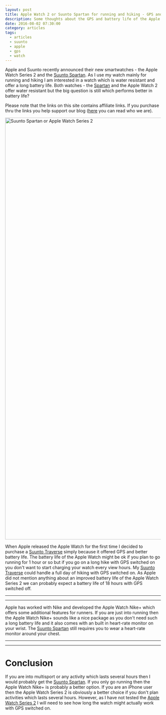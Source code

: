 ```yaml
---
layout: post
title: Apple Watch 2 or Suunto Spartan for running and hiking - GPS and Battery Life
description: Some thoughts about the GPS and battery life of the Apple Watch 2 and Suunto Spartan
date: 2016-08-02 07:30:00
category: articles
tags:
  - articles
  - suunto
  - apple
  - gps
  - watch
---
```

Apple and Suunto recently announced their new smartwatches - the Apple Watch Series 2 and the [Suunto Spartan](https://www.rei.com/product/107290/suunto-spartan-ultra-gps-multifunction-watch). As I use my watch mainly for running and hiking I am interested in a watch which is water resistant and offer a long battery life. Both watches - the [Spartan](https://www.rei.com/product/107290/suunto-spartan-ultra-gps-multifunction-watch) and the Apple Watch 2 offer water resistant but the big question is still which performs better in battery life? 

Please note that the links on this site contains affiliate links. If you purchase thru the links you help support our blog (<a href="http://www.hikeventures.com/about/" target="_blank">here</a> you can read who we are). 

<a data-flickr-embed="true"  href="https://www.flickr.com/photos/90204224@N07/9599011940/in/photolist-pR5WvQ-oUMs5L-ptyErN-pcgLEg-qfcV5n-poxm2c-e8Kbq9-fCesyW-hYdCdQ-rc1Fx6-duC1dY-fhgYiE-ehBHpm-ehvX1p-fdecUN-dLvA6z-niePbn-ehBHp1-fCerPS-pC4agQ-pUdwjt-nijCVw-nB7WFa-fBZ7fZ-hXRuvz-sTzRxs-s9EBGJ-J2qeyW-vwWEhv-vPqH22-uSq1oC-vNPEKA-t4miJj-qHtRc2-vM7J91" title="Hiking and Packrafting in Sarek"><img src="https://c5.staticflickr.com/6/5450/9599011940_504b6d399e_k.jpg" width="2048" height="1365" alt="Suunto Spartan or Apple Watch Series 2"></a><script async src="//embedr.flickr.com/assets/client-code.js" charset="utf-8"></script>

<!--more-->

When Apple released the Apple Watch for the first time I decided to purchase a [Suunto Traverse](http://www.hikeventures.com/Suunto-Traverse-Ambit3-differences/) simply because it offered GPS and better battery life. The battery life of the Apple Watch might be ok if you plan to go running for 1 hour or so but if you go on a long hike with GPS switched on you don't want to start charging your watch every view hours. My [Suunto Traverse](http://www.hikeventures.com/Suunto-Traverse-Ambit3-differences/) could handle a full day of hiking with GPS switched on. As Apple did not mention anything about an improved battery life of the Apple Watch Series 2 we can probably expect a battery life of 18 hours with GPS switched off.

---

<script type="text/javascript">
amzn_assoc_placement = "adunit0";
amzn_assoc_search_bar = "false";
amzn_assoc_tracking_id = "hikeve-20";
amzn_assoc_search_bar_position = "top";
amzn_assoc_ad_mode = "search";
amzn_assoc_ad_type = "smart";
amzn_assoc_marketplace = "amazon";
amzn_assoc_region = "US";
amzn_assoc_title = "Search Results from Amazon";
amzn_assoc_default_search_phrase = "Apple Watch 2";
amzn_assoc_default_category = "All";
amzn_assoc_linkid = "067627c2089eb71085c3a24c35942813";
</script>
<script src="//z-na.amazon-adsystem.com/widgets/onejs?MarketPlace=US"></script>

---

Apple has worked with Nike and developed the Apple Watch Nike+ which offers some additional features for runners. If you are just into running then the Apple Watch Nike+ sounds like a nice package as you don't need such a long battery life and it also comes with an built in heart-rate monitor on your wrist. The [Suunto Spartan](https://www.rei.com/product/107290/suunto-spartan-ultra-gps-multifunction-watch) still requires you to wear a heart-rate monitor around your chest.

---

<script type="text/javascript">
amzn_assoc_placement = "adunit0";
amzn_assoc_search_bar = "false";
amzn_assoc_tracking_id = "hikeve-20";
amzn_assoc_search_bar_position = "top";
amzn_assoc_ad_mode = "search";
amzn_assoc_ad_type = "smart";
amzn_assoc_marketplace = "amazon";
amzn_assoc_region = "US";
amzn_assoc_title = "Search Results from Amazon";
amzn_assoc_default_search_phrase = "suunto spartan";
amzn_assoc_default_category = "All";
amzn_assoc_linkid = "e899350e29f667efc95eb96b505756d3";
</script>
<script src="//z-na.amazon-adsystem.com/widgets/onejs?MarketPlace=US"></script>

---

# Conclusion

If you are into multisport or any activity which lasts several hours then I would probably get the [Suunto Spartan](https://www.rei.com/product/107290/suunto-spartan-ultra-gps-multifunction-watch). If you only go running then the Apple Watch Nike+ is probably a better option. If you are an iPhone user then the Apple Watch Series 2 is obviously a better choice if you don't plan activities which lasts several hours. However, as I have not tested the <a href="http://amzn.to/2dt4Oyt" target="_blank" rel="nofollow">Apple Watch Series 2</a> I will need to see how long the watch might actually work with GPS switched on.

